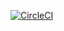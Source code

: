 [![CircleCI](https://circleci.com/gh/melezhikova/TypeScript/tree/master.svg?style=svg)](https://circleci.com/gh/melezhikova/TypeScript/tree/master)
